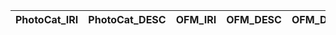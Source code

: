 | PhotoCat_IRI   | PhotoCat_DESC   | OFM_IRI   | OFM_DESC   | OFM_DEF   |
|----------------|-----------------|-----------|------------|-----------|